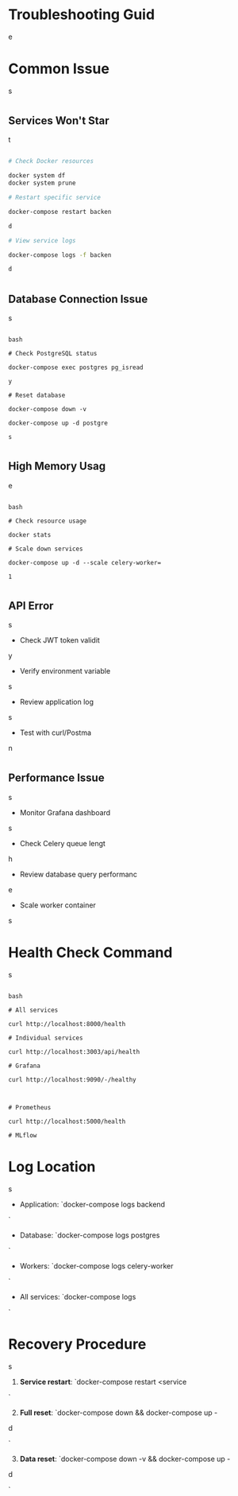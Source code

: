 

# Troubleshooting Guid

e

#

# Common Issue

s

#

## Services Won't Star

t

```bash

# Check Docker resources

docker system df
docker system prune

# Restart specific service

docker-compose restart backen

d

# View service logs

docker-compose logs -f backen

d

```

#

## Database Connection Issue

s

```

bash

# Check PostgreSQL status

docker-compose exec postgres pg_isread

y

# Reset database

docker-compose down -v

docker-compose up -d postgre

s

```

#

## High Memory Usag

e

```

bash

# Check resource usage

docker stats

# Scale down services

docker-compose up -d --scale celery-worker=

1

```

#

## API Error

s

- Check JWT token validit

y

- Verify environment variable

s

- Review application log

s

- Test with curl/Postma

n

#

## Performance Issue

s

- Monitor Grafana dashboard

s

- Check Celery queue lengt

h

- Review database query performanc

e

- Scale worker container

s

#

# Health Check Command

s

```

bash

# All services

curl http://localhost:8000/health

# Individual services

curl http://localhost:3003/api/health

# Grafana

curl http://localhost:9090/-/healthy



# Prometheus

curl http://localhost:5000/health

# MLflow

```

#

# Log Location

s

- Application: `docker-compose logs backend

`

- Database: `docker-compose logs postgres

`

- Workers: `docker-compose logs celery-worker

`

- All services: `docker-compose logs

`

#

# Recovery Procedure

s

1. **Service restart**: `docker-compose restart <service

>

`

2. **Full reset**: `docker-compose down && docker-compose up -

d

`

3. **Data reset**: `docker-compose down -v && docker-compose up -

d

`
